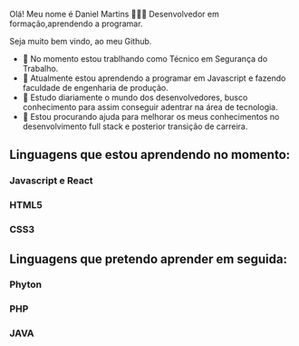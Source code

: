 Olá! Meu nome é Daniel Martins 👩🏻‍💻
Desenvolvedor em formação,aprendendo a programar.

Seja muito bem vindo, ao meu Github.

- 🔭 No momento estou trablhando como Técnico em Segurança do Trabalho.
- 🌱 Atualmente estou aprendendo a programar em Javascript e fazendo faculdade de engenharia de produção.
- 👯 Estudo diariamente o mundo dos desenvolvedores, busco conhecimento para assim conseguir adentrar na área de tecnologia.
- 🤔 Estou procurando ajuda para melhorar os meus conhecimentos no desenvolvimento full stack e posterior transição de carreira.

 ## Linguagens que estou aprendendo no momento:
 ### Javascript e React
 ### HTML5
 ### CSS3
 
 ## Linguagens que pretendo aprender em seguida:
 ### Phyton
 ### PHP
 ### JAVA

